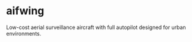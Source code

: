 # aifwing

Low-cost aerial surveillance aircraft with full autopilot designed for urban environments.

<!--
## Build Materials

 * Hot glue gun
 * Packing tape
 * Box cutter

## Bill of Materials Per Unit

Bill of materials and estimated cost are accurate as of time of writing.

| Units | Part | Purpose | Cost per Unit |
| ----- | ---- | ------- | ------------- |
| 2x | Generic 9g Servo | Aeleron Control | ~$2.50 |
| 1x | Generic 3s Speed Controller | Motor Speed Control | ~$10.00 |
| 1x | Generic Brushless Motor | Propulsion | ~$20.00 |
| 1x | Generic 3s Lipo Battery | Power | ~$30.00 |
| 1x | Wolfwhoop WT06 | Vision | $15.00 |
| 1x | HiLetGo ESP32 Mini | Flight Controller | $6.50 |
| 1x | HiLetGo MPU-6050 | IMU | $3.33 |
| 1x | HiLetGo QMC5883L | Barometer | $1.50 |
| 1x | HiLetGo NEO-6M | GPS | $10.00 |
| 1x | HiLetGo HC-12 | Radio Receiver | $10.00 |
| 1x | Dollar Tree Foam Board | Frame| $1.00 |

__Total cost per unit: ~$115__

### Amazon Shopping List

For convenience, this shopping list has all electronics necessary to build 3 full drones.

https://www.amazon.com/hz/wishlist/ls/1HFJ2OZSL1WD0

## Inspiration & References

* https://www.flitetest.com/articles/flying-wing-made-from-a-cardboard-pizza-box
* https://www.flitetest.com/articles/diy-rc-plane-scratch-build-for-60
-->
